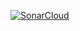 [![SonarCloud](https://github.com/API-Green-Score/API-Green-Score-Backend/actions/workflows/build.yml/badge.svg)](https://github.com/API-Green-Score/API-Green-Score-Backend/actions/workflows/build.yml)